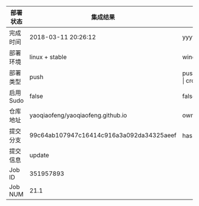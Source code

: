 部署状态 | 集成结果 | 参考值
---|---|---
完成时间 | 2018-03-11 20:26:12 | yyyy-mm-dd hh:mm:ss
部署环境 | linux + stable | window \| linux + stable
部署类型 | push | push \| pull_request \| api \| cron
启用Sudo | false | false \| true
仓库地址 | yaoqiaofeng/yaoqiaofeng.github.io | owner_name/repo_name
提交分支 | 99c64ab107947c16414c916a3a092da34325aeef | hash 16位
提交信息 | update |
Job ID   | 351957893 | 
Job NUM  | 21.1 | 
